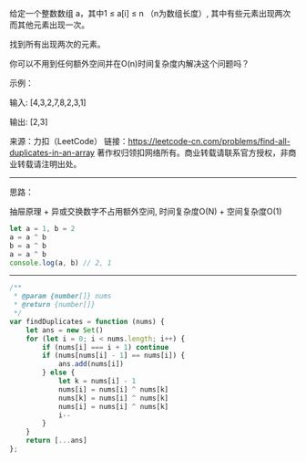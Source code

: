 给定一个整数数组 a，其中1 ≤ a[i] ≤ n （n为数组长度）, 其中有些元素出现两次而其他元素出现一次。

找到所有出现两次的元素。

你可以不用到任何额外空间并在O(n)时间复杂度内解决这个问题吗？

示例：

输入:
[4,3,2,7,8,2,3,1]

输出:
[2,3]

来源：力扣（LeetCode）
链接：https://leetcode-cn.com/problems/find-all-duplicates-in-an-array
著作权归领扣网络所有。商业转载请联系官方授权，非商业转载请注明出处。

---


思路：

抽屉原理 + 异或交换数字不占用额外空间, 时间复杂度O(N) + 空间复杂度O(1)

```javascript
let a = 1, b = 2
a = a ^ b
b = a ^ b
a = a ^ b
console.log(a, b) // 2, 1
```
---

```javascript
/**
 * @param {number[]} nums
 * @return {number[]}
 */
var findDuplicates = function (nums) {
    let ans = new Set()
    for (let i = 0; i < nums.length; i++) {
        if (nums[i] === i + 1) continue
        if (nums[nums[i] - 1] == nums[i]) {
            ans.add(nums[i])
        } else {
            let k = nums[i] - 1
            nums[i] = nums[i] ^ nums[k]
            nums[k] = nums[i] ^ nums[k]
            nums[i] = nums[i] ^ nums[k]
            i--
        }
    }
    return [...ans]
};
```
